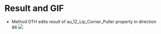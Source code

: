 # Result  and GIF
- Method DTH edits result of au_12_Lip_Corner_Puller property in direction 86
![]("/gif/au_12_Lip_Corner_Puller_86_DTH.gif")
